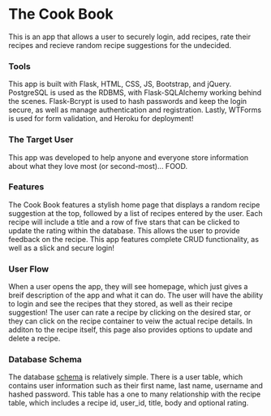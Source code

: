 # The Cook Book

This is an app that allows a user to securely login, add recipes, rate their recipes and recieve random recipe suggestions for the undecided.

### Tools
This app is built with Flask, HTML, CSS, JS, Bootstrap, and jQuery. PostgreSQL is used as the RDBMS, with Flask-SQLAlchemy working behind the scenes. Flask-Bcrypt is used to hash passwords and keep the login secure, as well as manage authentication and registration. Lastly, WTForms is used for form validation, and Heroku for deployment!

### The Target User
This app was developed to help anyone and everyone store information about what they love most (or second-most)... FOOD. 

### Features
The Cook Book features a stylish home page that displays a random recipe suggestion at the top, followed by a list of recipes entered by the user. Each recipe will include a title and a row of five stars that can be clicked to update the rating within the database. This allows the user to provide feedback on the recipe. This app features complete CRUD functionality, as well as a slick and secure login!

### User Flow
When a user opens the app, they will see homepage, which just gives a breif description of the app and what it can do. The user will have the ability to login and see the recipes that they stored, as well as their recipe suggestion! The user can rate a recipe by clicking on the desired star, or they can click on the recipe container to veiw the actual recipe details. In additon to the recipe itself, this page also provides options to update and delete a recipe.

### Database Schema
The database [schema](schema.pdf) is relatively simple. There is a user table, which contains user information such as their first name, last name, username and hashed password. This table has a one to many relationship with the recipe table, which includes a recipe id, user_id, title, body and optional rating.
